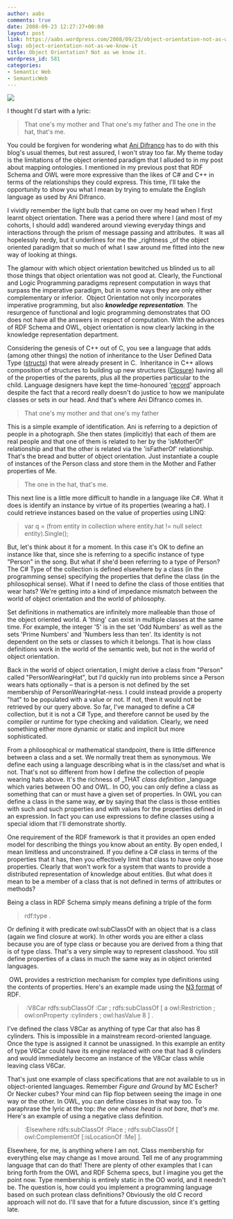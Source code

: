 ```yaml
---
author: aabs
comments: true
date: 2008-09-23 12:27:27+00:00
layout: post
link: https://aabs.wordpress.com/2008/09/23/object-orientation-not-as-we-know-it/
slug: object-orientation-not-as-we-know-it
title: Object Orientation? Not as we know it.
wordpress_id: 581
categories:
- Semantic Web
- SemanticWeb
---
```


![](http://www.usask.ca/education/coursework/skaalid/theory/gestalt/gestaltimages/horses2.jpg)

I thought I'd start with a lyric:


<blockquote>That one's my mother and
That one's my father and
The one in the hat, that's me.</blockquote>


You could be forgiven for wondering what [Ani Difranco](http://www.google.com/musicl?lid=Kw1fcniQjnO&aid=K9lpxkBoREB) has to do with this blog's usual themes, but rest assured, I won't stray too far. My theme today is the limitations of the object oriented paradigm that I alluded to in my post about mapping ontologies. I mentioned in my previous post that RDF Schema and OWL were more expressive than the likes of C# and C++ in terms of the relationships they could express. This time, I'll take the opportunity to show you what I mean by trying to emulate the English language as used by Ani Difranco.

I vividly remember the light bulb that came on over my head when I first learnt object orientation. There was a period there where I (and most of my cohorts, I should add) wandered around viewing everyday things and interactions through the prism of message passing and attributes.  It was all hopelessly nerdy, but it underlines for me the _rightness _of the object oriented paradigm that so much of what I saw around me fitted into the new way of looking at things.

The glamour with which object orientation bewitched us blinded us to all those things that object orientation was not good at. Clearly, the Functional and Logic Programming paradigms represent computation in ways that surpass the imperative paradigm, but in some ways they are only either complementary or inferior.  Object Orientation not only incorporates imperative programming, but also **_knowledge representation_**. The resurgence of functional and logic programming demonstrates that OO does not have all the answers in respect of computation. With the advances of RDF Schema and OWL, object orientation is now clearly lacking in the knowledge representation department.

Considering the genesis of C++ out of C, you see a language that adds (among other things) the notion of inheritance to the User Defined Data Type ([structs](http://en.wikipedia.org/wiki/C_syntax)) that were already present in C.  Inheritance in C++ allows composition of structures to building up new structures ([Closure](http://aabs.wordpress.com/2008/05/29/functional-programming-lessons-from-high-school-arithmetic/)) having all of the properties of the parents, plus all the properties particular to the child. Language designers have kept the time-honoured '[record](http://en.wikipedia.org/wiki/Record_(computer_science))' approach despite the fact that a record really doesn't do justice to how we manipulate classes or sets in our head. And that's where Ani Difranco comes in. 


<blockquote>That one's my mother and
that one's my father</blockquote>


This is a simple example of identification. Ani is referring to a depiction of people in a photograph. She then states (implicitly) that each of them are real people and that one of them is related to her by the 'isMotherOf' relationship and that the other is related via the 'isFatherOf' relationship. That's the bread and butter of object orientation. Just instantiate a couple of instances of the Person class and store them in the Mother and Father properties of Me.


<blockquote>The one in the hat, that's me.</blockquote>


This next line is a little more difficult to handle in a language like C#. What it does is identify an instance by virtue of its properties (wearing a hat). I could retrieve instances based on the value of properties using LINQ: 


<blockquote>var q = (from entity in collection where entity.hat != null select entity).Single();
</blockquote>


But, let's think about it for a moment. In this case it's OK to define an instance like that, since she is referring to a specific instance of type "Person" in the song. But what if she'd been referring to a type of Person? The C# Type of the collection is defined elsewhere by a class (in the programming sense) specifying the properties that define the class (in the philosophical sense). What if I need to define the class of those entities that wear hats? We're getting into a kind of impedance mismatch between the world of object orientation and the world of philosophy.

Set definitions in mathematics are infinitely more malleable than those of the object oriented world. A 'thing' can exist in multiple classes at the same time. For example, the integer '5' is in the set 'Odd Numbers' as well as the sets 'Prime Numbers' and 'Numbers less than ten'. Its identity is not dependent on the sets or classes to which it belongs. That is how class definitions work in the world of the semantic web, but not in the world of object orientation.

Back in the world of object orientation, I might derive a class from "Person" called "PersonWearingHat", but I'd quickly run into problems since a Person wears hats optionally – that is a person is not defined by the set membership of PersonWearingHat-ness. I could instead provide a property "hat" to be populated with a value or not. If not, then it would not be retrieved by our query above. So far, I've managed to define a C# collection, but it is not a C# Type, and therefore cannot be used by the compiler or runtime for type checking and validation. Clearly, we need something either more dynamic or static and implicit but more sophisticated.

From a philosophical or mathematical standpoint, there is little difference between a class and a set. We normally treat them as synonymous. We define each using a language describing what is in the class/set and what is not. That's not so different from how I define the collection of people wearing hats above. It's the richness of _THAT _class definition_
_language which varies between OO and OWL. In OO, you can only define a class as something that can or must have a given set of properties. In OWL you can define a class in the same way, **_or_** by saying that the class is those entities with such and such properties and with values for the properties defined in an expression. In fact you can use expressions to define classes using a special idiom that I'll demonstrate shortly.

One requirement of the RDF framework is that it provides an open ended model for describing the things you know about an entity. By open ended, I mean limitless and unconstrained. If you define a C# class in terms of the properties that it has, then you effectively limit that class to have only those properties. Clearly that won't work for a system that wants to provide a distributed representation of knowledge about entities. But what does it mean to be a member of a class that is not defined in terms of attributes or methods?

Being a class in RDF Schema simply means defining a triple of the form


<blockquote><instance> rdf:type <class URI> .
</blockquote>


Or defining it with predicate owl:subClassOf with an object that is a class (again we find closure at work). In other words you are either a class because you are of type class or because you are derived from a thing that is of type class. That's a very simple way to represent classhood. You still define properties of a class in much the same way as in object oriented languages.

 OWL provides a restriction mechanism for complex type definitions using the contents of properties. Here's an example made using the [N3 format](http://www.w3.org/TeamSubmission/n3/) of RDF.


<blockquote> :V8Car
rdfs:subClassOf :Car ;
rdfs:subClassOf
[ a owl:Restriction ;
owl:onProperty :cylinders ;
owl:hasValue 8
] .
</blockquote>


I've defined the class V8Car as anything of type Car that also has 8 cylinders. This is impossible in a mainstream record-oriented language. Once the type is assigned it cannot be unassigned. In this example an entity of type V6Car could have its engine replaced with one that had 8 cylinders and would immediately become an instance of the V8Car class while leaving class V6Car.

That's just one example of class specifications that are not available to us in object-oriented languages. Remember _Figure and Ground_ by MC Escher? Or Necker cubes? Your mind can flip flop between seeing the image in one way or the other. In OWL, you can define classes in that way too. To paraphrase the lyric at the top: _the one whose head is not bare, that's me._ Here's an example of using a negative class definition.


<blockquote>:Elsewhere
rdfs:subClassOf :Place ;
rdfs:subClassOf
[ owl:ComplementOf
[:isLocationOf :Me] ].
</blockquote>


Elsewhere, for me, is anything where I am not. Class membership for everything else may change as I move around. Tell me of any programming language that can do that! There are plenty of other examples that I can bring forth from the OWL and RDF Schema specs, but I imagine you get the point now. Type membership is entirely static in the OO world, and it needn't be. The question is, how could you implement a programming language based on such protean class definitions? Obviously the old C record approach will not do. I'll save that for a future discussion, since it's getting late.
